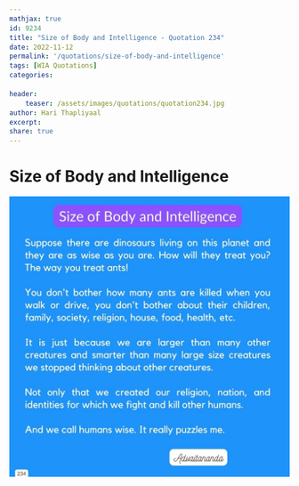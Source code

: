```yaml
---
mathjax: true
id: 9234
title: "Size of Body and Intelligence - Quotation 234"
date: 2022-11-12
permalink: '/quotations/size-of-body-and-intelligence'
tags: [WIA Quotations] 
categories: 

header:
    teaser: /assets/images/quotations/quotation234.jpg
author: Hari Thapliyaal 
excerpt:
share: true 
---
```


# Size of Body and Intelligence

![Size of Body and Intelligence](/assets/images/quotations/quotation234.jpg)
